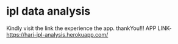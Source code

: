 # ipl data analysis
 Kindly visit the link the experience the app. thankYou!!!
  APP LINK-   https://hari-ipl-analysis.herokuapp.com/

